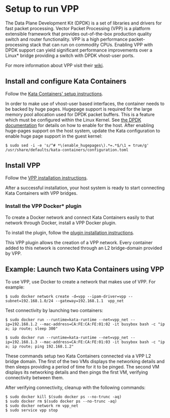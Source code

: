 # Setup to run VPP

The Data Plane Development Kit (DPDK) is a set of libraries and drivers for
fast packet processing. Vector Packet Processing (VPP) is a platform
extensible framework that provides out-of-the-box production quality
switch and router functionality. VPP is a high performance packet-processing
stack that can run on commodity CPUs. Enabling VPP with DPDK support can
yield significant performance improvements over a Linux\* bridge providing a
switch with DPDK vhost-user ports.

For more information about VPP visit their [wiki](https://wiki.fd.io/view/VPP).

## Install and configure Kata Containers

Follow  the [Kata Containers' setup instructions](https://github.com/kata-containers/documentation/wiki/Developer-Guide).

In order to make use of vhost-user based interfaces, the container needs to be backed
by huge pages. Hugepage support is required for the large memory pool allocation used for
DPDK packet buffers.  This is a feature which must be configured within the Linux Kernel. See
[the DPDK documentation](https://doc.dpdk.org/guides/linux_gsg/sys_reqs.html#use-of-hugepages-in-the-linux-environment)
for details on how to enable for the host. After enabling huge-pages support on the host system,
update the Kata configuration to enable huge page support in the guest kernel:

```
$ sudo sed -i -e 's/^# *\(enable_hugepages\).*=.*$/\1 = true/g' /usr/share/defaults/kata-containers/configuration.toml
```


## Install VPP

Follow the [VPP installation instructions](https://wiki.fd.io/view/VPP/Installing_VPP_binaries_from_packages).

After a successful installation, your host system is ready to start
connecting Kata Containers with VPP bridges.

### Install the VPP Docker\* plugin

To create a Docker network and connect Kata Containers easily to that network through
Docker, install a VPP Docker plugin.

To install the plugin, follow the [plugin installation instructions](https://github.com/clearcontainers/vpp).

This VPP plugin allows the creation of a VPP network. Every container added
to this network is connected through an L2 bridge-domain provided by VPP.

## Example: Launch two Kata Containers using VPP

To use VPP, use Docker to create a network that makes use of VPP.
For example:

```
$ sudo docker network create -d=vpp --ipam-driver=vpp --subnet=192.168.1.0/24 --gateway=192.168.1.1  vpp_net
```

Test connectivity by launching two containers:
```
$ sudo docker run --runtime=kata-runtime --net=vpp_net --ip=192.168.1.2 --mac-address=CA:FE:CA:FE:01:02 -it busybox bash -c "ip a; ip route; sleep 300"

$ sudo docker run --runtime=kata-runtime --net=vpp_net --ip=192.168.1.3 --mac-address=CA:FE:CA:FE:01:03 -it busybox bash -c "ip a; ip route; ping 192.168.1.2"
```

These commands setup two Kata Containers connected via a VPP L2 bridge
domain. The first of the two VMs displays the networking details and then
sleeps providing a period of time for it to be pinged. The second
VM displays its networking details and then pings the first VM, verifying
connectivity between them.

After verifying connectivity, cleanup with the following commands:

```
$ sudo docker kill $(sudo docker ps --no-trunc -aq)
$ sudo docker rm $(sudo docker ps --no-trunc -aq)
$ sudo docker network rm vpp_net
$ sudo service vpp stop
```

